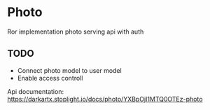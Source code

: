 # Photo

Ror implementation photo serving api with auth

## TODO

* Connect photo model to user model
* Enable access controll

Api documentation: https://darkartx.stoplight.io/docs/photo/YXBpOjI1MTQ0OTEz-photo
